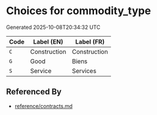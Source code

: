 # Choices for commodity_type

Generated 2025-10-08T20:34:32 UTC

| Code | Label (EN) | Label (FR) |
|------|------------|------------|
| `C` | Construction | Construction |
| `G` | Good | Biens |
| `S` | Service | Services |


## Referenced By

- [reference/contracts.md](../reference/contracts.md)
